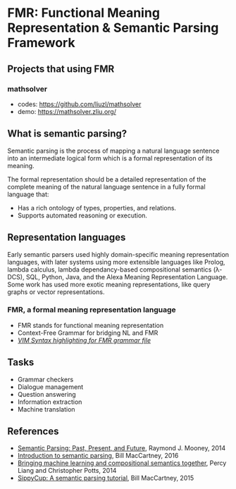# FMR: Functional Meaning Representation & Semantic Parsing Framework

## Projects that using FMR

### mathsolver
* codes: https://github.com/liuzl/mathsolver
* demo: https://mathsolver.zliu.org/

## What is semantic parsing?
Semantic parsing is the process of mapping a natural language sentence into an intermediate logical form which is a formal representation of its meaning.

The formal representation should be a detailed representation of the complete meaning of the natural language sentence in a fully formal language that:

* Has a rich ontology of types, properties, and relations.
* Supports automated reasoning or execution.

## Representation languages
Early semantic parsers used highly domain-specific meaning representation languages, with later systems using more extensible languages like Prolog, lambda calculus, lambda dependancy-based compositional semantics (λ-DCS), SQL, Python, Java, and the Alexa Meaning Representation Language. Some work has used more exotic meaning representations, like query graphs or vector representations.

### FMR, a formal meaning representation language
* FMR stands for  functional meaning representation
* Context-Free Grammar for bridging NL and FMR
* *[VIM Syntax highlighting for FMR grammar file](https://github.com/liuzl/vim-fmr)*

## Tasks
* Grammar checkers
* Dialogue management
* Question answering
* Information extraction
* Machine translation

## References
* [Semantic Parsing: Past, Present, and Future](http://yoavartzi.com/sp14/slides/mooney.sp14.pdf), Raymond J. Mooney, 2014
* [Introduction to semantic parsing](https://web.stanford.edu/class/cs224u/materials/cs224u-2016-intro-semparse.pdf), Bill MacCartney, 2016
* [Bringing machine learning and compositional semantics together](https://web.stanford.edu/~cgpotts/manuscripts/liang-potts-semantics.pdf), Percy Liang and Christopher Potts, 2014
* [SippyCup: A semantic parsing tutorial](https://github.com/wcmac/sippycup), Bill MacCartney, 2015